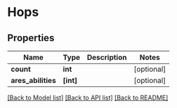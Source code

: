 # Hops


## Properties
Name | Type | Description | Notes
------------ | ------------- | ------------- | -------------
**count** | **int** |  | [optional] 
**ares_abilities** | **[int]** |  | [optional] 

[[Back to Model list]](../README.md#documentation-for-models) [[Back to API list]](../README.md#documentation-for-api-endpoints) [[Back to README]](../README.md)


